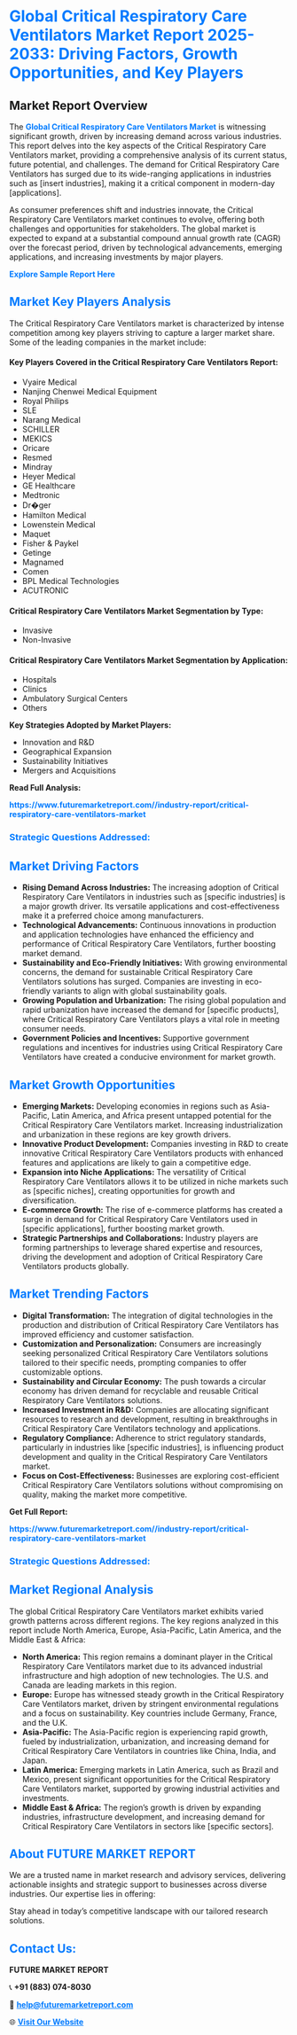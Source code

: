 <h1 style="color: #007BFF;">Global Critical Respiratory Care Ventilators Market Report 2025-2033: Driving Factors, Growth Opportunities, and Key Players</h1>

<section id="overview">
<h2>Market Report Overview</h2>
<p>The <a href="https://www.futuremarketreport.com//industry-report/critical-respiratory-care-ventilators-market" style="color: #007BFF; text-decoration: none;"><strong>Global Critical Respiratory Care Ventilators Market</strong></a> is witnessing significant growth, driven by increasing demand across various industries. This report delves into the key aspects of the Critical Respiratory Care Ventilators market, providing a comprehensive analysis of its current status, future potential, and challenges. The demand for Critical Respiratory Care Ventilators has surged due to its wide-ranging applications in industries such as [insert industries], making it a critical component in modern-day [applications].</p>
<p>As consumer preferences shift and industries innovate, the Critical Respiratory Care Ventilators market continues to evolve, offering both challenges and opportunities for stakeholders. The global market is expected to expand at a substantial compound annual growth rate (CAGR) over the forecast period, driven by technological advancements, emerging applications, and increasing investments by major players.</p>
</section>

<section id="overview">
<p><a href="https://www.futuremarketreport.com//request-sample/reportId=77832" style="color: #007BFF; text-decoration: none;"><strong>Explore Sample Report Here</strong></a></p>
</section>

<section id="key-players">
<h2 style="color: #007BFF;">Market Key Players Analysis</h2>
<p>The Critical Respiratory Care Ventilators market is characterized by intense competition among key players striving to capture a larger market share. Some of the leading companies in the market include:</p>
<h4>Key Players Covered in the Critical Respiratory Care Ventilators Report:</h4>
<ul><li>Vyaire Medical</li><li>Nanjing Chenwei Medical Equipment</li><li>Royal Philips</li><li>SLE</li><li>Narang Medical</li><li>SCHILLER</li><li>MEKICS</li><li>Oricare</li><li>Resmed</li><li>Mindray</li><li>Heyer Medical</li><li>GE Healthcare</li><li>Medtronic</li><li>Dr�ger</li><li>Hamilton Medical</li><li>Lowenstein Medical</li><li>Maquet</li><li>Fisher &amp; Paykel</li><li>Getinge</li><li>Magnamed</li><li>Comen</li><li>BPL Medical Technologies</li><li>ACUTRONIC</li></ul>
<h4>Critical Respiratory Care Ventilators Market Segmentation by Type:</h4>
<ul><li>Invasive</li><li>Non-Invasive</li></ul>

<h4>Critical Respiratory Care Ventilators Market Segmentation by Application:</h4>
<ul><li>Hospitals</li><li>Clinics</li><li>Ambulatory Surgical Centers</li><li>Others</li></ul>
<p><strong>Key Strategies Adopted by Market Players:</strong></p>
<ul>
<li>Innovation and R&D</li>
<li>Geographical Expansion</li>
<li>Sustainability Initiatives</li>
<li>Mergers and Acquisitions</li>
</ul>
</section>

<section>
<p><strong>Read Full Analysis: </strong></p><a href="https://www.futuremarketreport.com//industry-report/critical-respiratory-care-ventilators-market" style="color: #007BFF; text-decoration: none;"><strong>https://www.futuremarketreport.com//industry-report/critical-respiratory-care-ventilators-market</strong></a>
<h3 style="color: #007BFF;">Strategic Questions Addressed:</h3>
</section>

<section id="driving-factors">
<h2 style="color: #007BFF;">Market Driving Factors</h2>
<ul>
<li><strong>Rising Demand Across Industries:</strong> The increasing adoption of Critical Respiratory Care Ventilators in industries such as [specific industries] is a major growth driver. Its versatile applications and cost-effectiveness make it a preferred choice among manufacturers.</li>
<li><strong>Technological Advancements:</strong> Continuous innovations in production and application technologies have enhanced the efficiency and performance of Critical Respiratory Care Ventilators, further boosting market demand.</li>
<li><strong>Sustainability and Eco-Friendly Initiatives:</strong> With growing environmental concerns, the demand for sustainable Critical Respiratory Care Ventilators solutions has surged. Companies are investing in eco-friendly variants to align with global sustainability goals.</li>
<li><strong>Growing Population and Urbanization:</strong> The rising global population and rapid urbanization have increased the demand for [specific products], where Critical Respiratory Care Ventilators plays a vital role in meeting consumer needs.</li>
<li><strong>Government Policies and Incentives:</strong> Supportive government regulations and incentives for industries using Critical Respiratory Care Ventilators have created a conducive environment for market growth.</li>
</ul>
</section>

<section id="growth-opportunities">
<h2 style="color: #007BFF;">Market Growth Opportunities</h2>
<ul>
<li><strong>Emerging Markets:</strong> Developing economies in regions such as Asia-Pacific, Latin America, and Africa present untapped potential for the Critical Respiratory Care Ventilators market. Increasing industrialization and urbanization in these regions are key growth drivers.</li>
<li><strong>Innovative Product Development:</strong> Companies investing in R&D to create innovative Critical Respiratory Care Ventilators products with enhanced features and applications are likely to gain a competitive edge.</li>
<li><strong>Expansion into Niche Applications:</strong> The versatility of Critical Respiratory Care Ventilators allows it to be utilized in niche markets such as [specific niches], creating opportunities for growth and diversification.</li>
<li><strong>E-commerce Growth:</strong> The rise of e-commerce platforms has created a surge in demand for Critical Respiratory Care Ventilators used in [specific applications], further boosting market growth.</li>
<li><strong>Strategic Partnerships and Collaborations:</strong> Industry players are forming partnerships to leverage shared expertise and resources, driving the development and adoption of Critical Respiratory Care Ventilators products globally.</li>
</ul>
</section>

<section id="trending-factors">
<h2 style="color: #007BFF;">Market Trending Factors</h2>
<ul>
<li><strong>Digital Transformation:</strong> The integration of digital technologies in the production and distribution of Critical Respiratory Care Ventilators has improved efficiency and customer satisfaction.</li>
<li><strong>Customization and Personalization:</strong> Consumers are increasingly seeking personalized Critical Respiratory Care Ventilators solutions tailored to their specific needs, prompting companies to offer customizable options.</li>
<li><strong>Sustainability and Circular Economy:</strong> The push towards a circular economy has driven demand for recyclable and reusable Critical Respiratory Care Ventilators solutions.</li>
<li><strong>Increased Investment in R&D:</strong> Companies are allocating significant resources to research and development, resulting in breakthroughs in Critical Respiratory Care Ventilators technology and applications.</li>
<li><strong>Regulatory Compliance:</strong> Adherence to strict regulatory standards, particularly in industries like [specific industries], is influencing product development and quality in the Critical Respiratory Care Ventilators market.</li>
<li><strong>Focus on Cost-Effectiveness:</strong> Businesses are exploring cost-efficient Critical Respiratory Care Ventilators solutions without compromising on quality, making the market more competitive.</li>
</ul>
</section>

<section>
<p><strong>Get Full Report: </strong></p><a href="https://www.futuremarketreport.com//industry-report/critical-respiratory-care-ventilators-market" style="color: #007BFF; text-decoration: none;"><strong>https://www.futuremarketreport.com//industry-report/critical-respiratory-care-ventilators-market</strong></a>
<h3 style="color: #007BFF;">Strategic Questions Addressed:</h3>
</section>


<section id="regional-analysis">
<h2 style="color: #007BFF;">Market Regional Analysis</h2>
<p>The global Critical Respiratory Care Ventilators market exhibits varied growth patterns across different regions. The key regions analyzed in this report include North America, Europe, Asia-Pacific, Latin America, and the Middle East & Africa:</p>
<ul>
<li><strong>North America:</strong> This region remains a dominant player in the Critical Respiratory Care Ventilators market due to its advanced industrial infrastructure and high adoption of new technologies. The U.S. and Canada are leading markets in this region.</li>
<li><strong>Europe:</strong> Europe has witnessed steady growth in the Critical Respiratory Care Ventilators market, driven by stringent environmental regulations and a focus on sustainability. Key countries include Germany, France, and the U.K.</li>
<li><strong>Asia-Pacific:</strong> The Asia-Pacific region is experiencing rapid growth, fueled by industrialization, urbanization, and increasing demand for Critical Respiratory Care Ventilators in countries like China, India, and Japan.</li>
<li><strong>Latin America:</strong> Emerging markets in Latin America, such as Brazil and Mexico, present significant opportunities for the Critical Respiratory Care Ventilators market, supported by growing industrial activities and investments.</li>
<li><strong>Middle East & Africa:</strong> The region’s growth is driven by expanding industries, infrastructure development, and increasing demand for Critical Respiratory Care Ventilators in sectors like [specific sectors].</li>
</ul>
</section>

<footer>
<h2 style="color: #007BFF;">About FUTURE MARKET REPORT</h2>
<p>We are a trusted name in market research and advisory services, delivering actionable insights and strategic support to businesses across diverse industries. Our expertise lies in offering:</p>

<p>Stay ahead in today’s competitive landscape with our tailored research solutions.</p>

<h2 style="color: #007BFF;">Contact Us:</h2>
<p><strong>FUTURE MARKET REPORT</strong></p>
<p>📞 <strong>+91 (883) 074-8030</strong></p>
<p>📧 <strong><a href="mailto:help@futuremarketreport.com" style="color: #007BFF;">help@futuremarketreport.com</a></strong></p>
<p>🌐 <strong><a href="https://www.futuremarketreport.com/" style="color: #007BFF;">Visit Our Website</a></strong></p>
</footer>